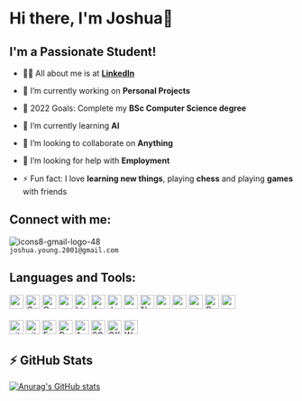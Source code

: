 
# Hi there, I'm Joshua👋 
## I'm a Passionate Student!

- 🙋‍♂️ All about me is at **[LinkedIn](https://www.linkedin.com/in/joshua-young-897522239)**

- 🔭 I’m currently working on **Personal Projects**

- 🥅 2022 Goals: Complete my **BSc Computer Science degree**

- 🌱 I’m currently learning **AI**

- 👯 I’m looking to collaborate on **Anything**

- 🤔 I’m looking for help with **Employment**

- ⚡ Fun fact: I love **learning new things**, playing **chess** and playing **games** with friends

## Connect with me:

![icons8-gmail-logo-48](https://user-images.githubusercontent.com/93669589/197391330-786a6e92-89f3-4981-a58e-a44d29b56d5c.png) 
</br>
`joshua.young.2001@gmail.com`

## Languages and Tools:

<p>
<img src="https://img.shields.io/badge/angular-%23DD0031.svg?&style=for-the-badge&logo=angular&logoColor=white" height="25px"/>
<img alt="C++" src="https://img.shields.io/badge/C%2B%2B-00599C?style=for-the-badge&logo=c%2B%2B&logoColor=white" height="25px"/>
<img alt="Css3" src="https://img.shields.io/badge/CSS3-1572B6?style=for-the-badge&logo=css3&logoColor=white" height="25px"/>
<img src="https://img.shields.io/badge/delphi-%23EE1F35.svg?&style=for-the-badge&logo=delphi&logoColor=white" height="25px"/>
<img alt="html5" src="https://img.shields.io/badge/HTML5-E34F26?style=for-the-badge&logo=html5&logoColor=white" height="25px"/>
<img alt="Java" src="https://img.shields.io/badge/Java-ED8B00?style=for-the-badge&logo=java&logoColor=white"  height="25px"/>
<img alt="Javascript" src="https://img.shields.io/badge/JavaScript-323330?style=for-the-badge&logo=javascript&logoColor=F7DF1E"  height="25px"/>
<img src="https://img.shields.io/badge/nestjs-%23E0234E.svg?&style=for-the-badge&logo=nestjs&logoColor=white" height="25px"/>
<img alt="Nodejs" src="https://img.shields.io/badge/-Nodejs-43853d?style=flat-square&logo=Node.js&logoColor=white"  height="25px"/>
<img src="https://img.shields.io/badge/php-%23777BB4.svg?&style=for-the-badge&logo=php&logoColor=white" height="25px"/>
<img src="https://img.shields.io/badge/postgresql-%23336791.svg?&style=for-the-badge&logo=postgresql&logoColor=white" height="25px"/>
<img src="https://img.shields.io/badge/prisma-%232D3748.svg?&style=for-the-badge&logo=prisma&logoColor=white" height="25px"/>
<img alt="Python" src="https://img.shields.io/badge/Python-14354C?style=for-the-badge&logo=python&logoColor=white" height="25px"/>
<img src="https://img.shields.io/badge/typescript-%233178C6.svg?&style=for-the-badge&logo=typescript&logoColor=white" / height="25px">
  
  <br/>
  <br/>
<img alt="git" src="https://img.shields.io/badge/-Git-F05032?style=flat-square&logo=git&logoColor=white" height="25px"/>
<img alt="github actions" src="https://img.shields.io/badge/-Github_Actions-2088FF?style=flat-square&logo=github-actions&logoColor=white" height="25px"/>
<img alt="Excel" src="https://img.shields.io/badge/Microsoft_Excel-217346?style=for-the-badge&logo=microsoft-excel&logoColor=white"  height="25px"/>
<img alt="Powerpoint" src="https://img.shields.io/badge/Microsoft_PowerPoint-B7472A?style=for-the-badge&logo=microsoft-powerpoint&logoColor=white"  height="25px"/>
<img alt="Access" src="https://img.shields.io/badge/Microsoft_Access-A4373A?style=for-the-badge&logo=microsoft-access&logoColor=white"  height="25px"/>
<img alt="SQL Server" src="https://img.shields.io/badge/Microsoft_SQL_Server-CC2927?style=for-the-badge&logo=microsoft-sql-server&logoColor=white"  height="25px"/>
<img alt="Office" src="https://img.shields.io/badge/Microsoft_Office-D83B01?style=for-the-badge&logo=microsoft-office&logoColor=whit"  height="25px"/>
<img alt="Word" src="https://img.shields.io/badge/Microsoft_Word-2B579A?style=for-the-badge&logo=microsoft-word&logoColor=white"  height="25px"/>
</p>

## :zap: GitHub Stats

[![Anurag's GitHub stats](https://github-readme-stats.vercel.app/api?username=Thepowerofj)](https://github.com/anuraghazra/github-readme-stats)

